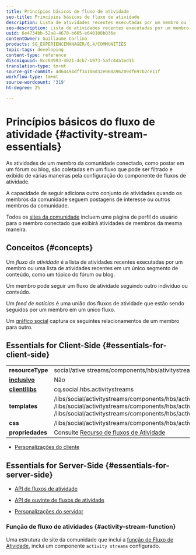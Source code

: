 ```yaml
---
title: Princípios básicos de fluxo de atividade
seo-title: Princípios básicos de fluxo de atividade
description: Lista de atividades recentes executadas por um membro ou lista de atividades recentes em um único segmento de conteúdo
seo-description: Lista de atividades recentes executadas por um membro ou lista de atividades recentes em um único segmento de conteúdo
uuid: 6e4734bb-52a8-4670-b665-e640108b036e
contentOwner: Guillaume Carlino
products: SG_EXPERIENCEMANAGER/6.4/COMMUNITIES
topic-tags: developing
content-type: reference
discoiquuid: 8cc04993-4021-4cb7-b973-5afc4da1ed11
translation-type: tm+mt
source-git-commit: 4d64494dff34108d32e060a96209df697b2ce11f
workflow-type: tm+mt
source-wordcount: '319'
ht-degree: 2%

---
```



# Princípios básicos do fluxo de atividade {#activity-stream-essentials}

As atividades de um membro da comunidade conectado, como postar em um fórum ou blog, são coletadas em um fluxo que pode ser filtrado e exibido de várias maneiras pela configuração do componente de fluxos de atividade.

A capacidade de seguir adiciona outro conjunto de atividades quando os membros da comunidade seguem postagens de interesse ou outros membros da comunidade.

Todos os [sites da comunidade](overview.md#communitiessites) incluem uma página de perfil do usuário para o membro conectado que exibirá atividades de membros da mesma maneira.

## Conceitos {#concepts}

Um *fluxo de atividade* é a lista de atividades recentes executadas por um membro ou uma lista de atividades recentes em um único segmento de conteúdo, como um tópico do fórum ou blog.

Um membro pode seguir um fluxo de atividade seguindo outro indivíduo ou conteúdo.

Um *feed de notícias* é uma união dos fluxos de atividade que estão sendo seguidos por um membro em um único fluxo.

Um [gráfico social](essentials-socialgraph.md) captura os seguintes relacionamentos de um membro para outro.

## Essentials for Client-Side {#essentials-for-client-side}

<table> 
 <tbody>
  <tr>
   <td> <strong>resourceType</strong></td> 
   <td>social/ative streams/components/hbs/ativitystreams</td> 
  </tr>
  <tr>
   <td> <a href="scf.md#add-or-include-a-communities-component"><strong>inclusivo</strong></a></td> 
   <td>Não</td> 
  </tr>
  <tr>
   <td> <a href="clientlibs.md"><strong>clientllibs</strong></a></td> 
   <td>cq.social.hbs.activitystreams</td> 
  </tr>
  <tr>
   <td> <strong>templates</strong></td> 
   <td> /libs/social/activitystreams/components/hbs/activitystreams/activitystreams.hbs<br /> /libs/social/activitystreams/components/hbs/activitystreams/activity/activity-title.hbs<br /> /libs/social/activitystreams/components/hbs/activitystreams/activity/activity.hbs</td> 
  </tr>
  <tr>
   <td> <strong>css</strong></td> 
   <td> /libs/social/activitystreams/components/hbs/activitystreams/clientlibs/activitystreams.css</td> 
  </tr>
  <tr>
   <td><strong> propriedades</strong></td> 
   <td>Consulte <a href="activities.md">Recurso de fluxos de Atividade</a></td> 
  </tr>
 </tbody>
</table>

* [Personalizações do cliente](client-customize.md)

## Essentials for Server-Side {#essentials-for-server-side}

* [API de fluxos de atividade](https://helpx.adobe.com/experience-manager/6-4/sites/developing/using/reference-materials/javadoc/com/adobe/cq/social/activitystreams/api/package-frame.html)

* [API de ouvinte de fluxos de atividade](https://helpx.adobe.com/experience-manager/6-4/sites/developing/using/reference-materials/javadoc/com/adobe/cq/social/activitystreams/listener/api/package-frame.html)

* [Personalizações do servidor](server-customize.md)

### Função de fluxo de atividades {#activity-stream-function}

Uma estrutura de site da comunidade que inclui a [função de Fluxo de Atividade](functions.md#activity-stream-function), inclui um componente `activity streams` configurado.
